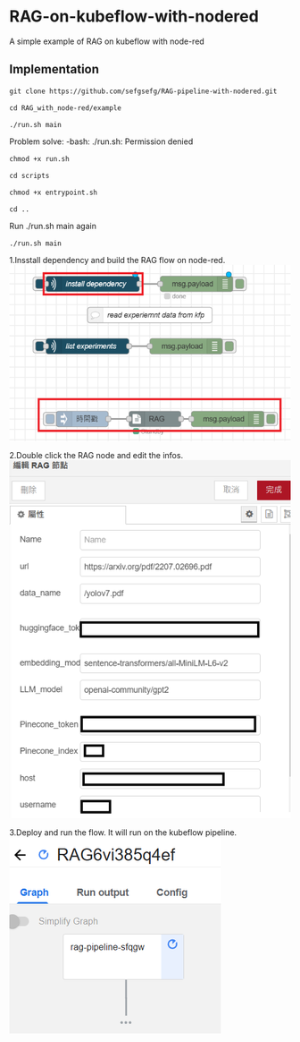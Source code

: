 # RAG-on-kubeflow-with-nodered
A simple example of RAG on kubeflow with node-red

## Implementation

```
git clone https://github.com/sefgsefg/RAG-pipeline-with-nodered.git
```

```
cd RAG_with_node-red/example
```

```
./run.sh main
```

Problem solve: -bash: ./run.sh: Permission denied
```
chmod +x run.sh
```

```
cd scripts
```

```
chmod +x entrypoint.sh
```

```
cd ..
```
Run ./run.sh main again
```
./run.sh main
```
1.Insstall dependency and build the RAG flow on node-red.
![](https://github.com/sefgsefg/RAG-pipeline-with-nodered/blob/main/node-red_1.png)

2.Double click the RAG node and edit the infos.
![](https://github.com/sefgsefg/RAG-pipeline-with-nodered/blob/main/node-red_2.png)

3.Deploy and run the flow. It will run on the kubeflow pipeline.
![](https://github.com/sefgsefg/RAG-pipeline-with-nodered/blob/main/pipeline.png)
